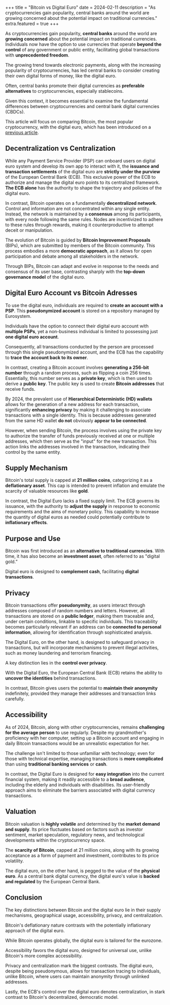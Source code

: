 +++
title = "Bitcoin vs Digital Euro"
date = 2024-02-11
description = "As cryptocurrencies gain popularity, central banks around the world are growing concerned about the potential impact on traditional currencies."
extra.featured = true
+++

As cryptocurrencies gain popularity, **central banks** around the world are **growing concerned** about the potential impact on traditional currencies. Individuals now have the option to use currencies that operate **beyond the control** of any government or public entity, facilitating global transactions with **unprecedented freedom**.

The growing trend towards electronic payments, along with the increasing popularity of cryptocurrencies, has led central banks to consider creating their own digital forms of money, like the digital euro.

Often, central banks promote their digital currencies as **preferable alternatives** to cryptocurrencies, especially stablecoins.

Given this context, it becomes essential to examine the fundamental differences between cryptocurrencies and central bank digital currencies (CBDCs).

This article will focus on comparing Bitcoin, the most popular cryptocurrency, with the digital euro, which has been introduced on a [previous article](@/blog/an-introduction-to-digital-euro.md).

## Decentralization vs Centralization

While any Payment Service Provider (PSP) can onboard users on digital euro system and develop its own app to interact with it, the **issuance and transaction settlements** of the digital euro are **strictly under the purview** of the European Central Bank (ECB). This exclusive power of the ECB to authorize and manage the digital euro points to its centralized framework. **The ECB alone** has the authority to shape the trajectory and policies of the digital euro.

In contrast, Bitcoin operates on a fundamentally **decentralized network**. Control and information are not concentrated within any single entity. Instead, the network is maintained by a **consensus** among its participants, with every node following the same rules. Nodes are incentivized to adhere to these rules through rewards, making it counterproductive to attempt deceit or manipulation.

The evolution of Bitcoin is guided by **Bitcoin Improvement Proposals** (BIPs), which are submitted by members of the Bitcoin community. This process embodies a more **democratic approach**, as it allows for open participation and debate among all stakeholders in the network.

Through BIPs, Bitcoin can adapt and evolve in response to the needs and consensus of its user base, contrasting sharply with the **top-down governance model** of the digital euro.

## Digital Euro Account vs Bitcoin Adresses

To use the digital euro, individuals are required to **create an account with a PSP**. This **pseudonymized account** is stored on a repository managed by Eurosystem.

Individuals have the option to connect their digital euro account with **multiple PSPs**, yet a non-business individual is limited to possessing just **one digital euro account**.

Consequently, all transactions conducted by the person are processed through this single pseudonymized account, and the ECB has the capability to **trace the account back to its owner**.

In contrast, creating a Bitcoin account involves **generating a 256-bit number** through a random process, such as flipping a coin 256 times. Essentially, this number serves as a **private key**, which is then used to derive a **public key**. The public key is used to create **Bitcoin addresses** that receive funds.

By 2024, the prevalent use of **Hierarchical Deterministic (HD) wallets** allows for the generation of a new address for each transaction, significantly **enhancing privacy** by making it challenging to associate transactions with a single identity. This is because addresses generated from the same HD wallet **do not** obviously **appear to be connected**.

However, when sending Bitcoin, the process involves using the private key to authorize the transfer of funds previously received at one or multiple addresses, which then serve as the "input" for the new transaction. This action links the addresses involved in the transaction, indicating their control by the same entity.

## Supply Mechanism

Bitcoin's total supply is capped at **21 million coins**, categorizing it as a **deflationary asset**. This cap is intended to prevent inflation and emulate the scarcity of valuable resources like **gold**.

In contrast, the Digital Euro lacks a fixed supply limit. The ECB governs its issuance, with the authority to **adjust the supply** in response to economic requirements and the aims of monetary policy. This capability to increase the quantity of digital euros as needed could potentially contribute to **inflationary effects**.

## Purpose and Use

Bitcoin was first introduced as an **alternative to traditional currencies**. With time, it has also become an **investment asset**, often referred to as "digital gold.”

Digital euro is designed to **complement cash**, facilitating **digital transactions**.

## Privacy

Bitcoin transactions offer **pseudonymity**, as users interact through addresses composed of random numbers and letters. However, all transactions are stored on a **public ledger**, making them traceable and, under certain conditions, linkable to specific individuals. This traceability becomes particularly relevant if an address can be **connected to personal information**, allowing for identification through sophisticated analysis.

The Digital Euro, on the other hand, is designed to safeguard privacy in transactions, but will incorporate mechanisms to prevent illegal activities, such as money laundering and terrorism financing.

A key distinction lies in the **control over privacy**.

With the Digital Euro, the European Central Bank (ECB) retains the ability to **uncover the identities** behind transactions.

In contrast, Bitcoin gives users the potential to **maintain their anonymity** indefinitely, provided they manage their addresses and transaction links carefully.

## Accessibility

As of 2024, Bitcoin, along with other cryptocurrencies, remains **challenging for the average person** to use regularly. Despite my grandmother's proficiency with her computer, setting up a Bitcoin account and engaging in daily Bitcoin transactions would be an unrealistic expectation for her.

The challenge isn't limited to those unfamiliar with technology; even for those with technical expertise, managing transactions is **more complicated** than using **traditional banking services** or **cash**.

In contrast, the Digital Euro is designed for **easy integration** into the current financial system, making it readily accessible to a **broad audience**, including the elderly and individuals with disabilities. Its user-friendly approach aims to eliminate the barriers associated with digital currency transactions.

## Valuation

Bitcoin valuation is **highly volatile** and determined by the **market demand and supply**. Its price fluctuates based on factors such as investor sentiment, market speculation, regulatory news, and technological developments within the cryptocurrency space.

The **scarcity of Bitcoin**, capped at 21 million coins, along with its growing acceptance as a form of payment and investment, contributes to its price volatility.

The digital euro, on the other hand, is pegged to the value of the **physical euro**. As a central bank digital currency, the digital euro's value is **backed and regulated** by the European Central Bank.

## Conclusion

The key distinctions between Bitcoin and the digital euro lie in their supply mechanisms, geographical usage, accessibility, privacy, and centralization.

Bitcoin's deflationary nature contrasts with the potentially inflationary approach of the digital euro.

While Bitcoin operates globally, the digital euro is tailored for the eurozone.

Accessibility favors the digital euro, designed for universal use, unlike Bitcoin's more complex accessibility.

Privacy and centralization mark the biggest contrasts. The digital euro, despite being pseudonymous, allows for transaction tracing to individuals, unlike Bitcoin, where users can maintain anonymity through unlinked addresses.

Lastly, the ECB's control over the digital euro denotes centralization, in stark contrast to Bitcoin's decentralized, democratic model.
